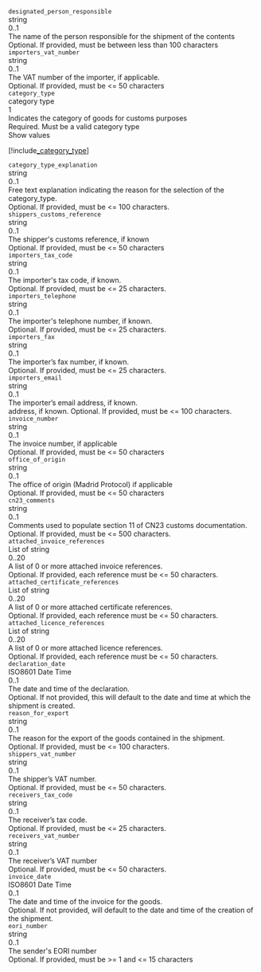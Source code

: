 
<div class="property">
    <div class="name"><code>designated_person_responsible</code></div>
    <div class="type">string</div>
    <div class="occurs">0..1</div>
    <div class="description">The name of the person responsible for the shipment of the contents</div>
    <div class="validation">Optional. If provided, must be between less than 100 characters</div>
</div>
<div class="property">
    <div class="name"><code>importers_vat_number</code></div>
    <div class="type">string</div>
    <div class="occurs">0..1</div>
    <div class="description">The VAT number of the importer, if applicable.</div>
    <div class="validation">Optional. If provided, must be <= 50 characters</div>            
</div>
<div class="property">
    <div class="name"><code>category_type</code></div>
    <div class="type">category type</div>
    <div class="occurs">1</div>
    <div class="description">Indicates the category of goods for customs purposes</div>
    <div class="validation">Required. Must be a valid category type</div>     
    <div class="dropdown" onclick="dropFunction(this)">Show values
        <div class="dropdown-content">

[!include[_category_type](_category_type.md)]
</div>
    </div>              
</div>
<div class="property">
    <div class="name"><code>category_type_explanation</code></div>
    <div class="type">string</div>
    <div class="occurs">0..1</div>
    <div class="description">Free text explanation indicating the reason for the selection of the category_type.</div>
    <div class="validation">Optional. If provided, must be <= 100 characters.</div>            
</div>
<div class="property">
    <div class="name"><code>shippers_customs_reference</code></div>
    <div class="type">string</div>
    <div class="occurs">0..1</div>
    <div class="description">The shipper's customs reference, if known</div>
    <div class="validation">Optional. If provided, must be <= 50 characters</div>            
</div>
<div class="property">
    <div class="name"><code>importers_tax_code</code></div>
    <div class="type">string</div>
    <div class="occurs">0..1</div>
    <div class="description">The importer's tax code, if known.</div>
    <div class="validation">Optional. If provided, must be <= 25 characters.</div>            
</div>
<div class="property">
    <div class="name"><code>importers_telephone</code></div>
    <div class="type">string</div>
    <div class="occurs">0..1</div>
    <div class="description">The importer's telephone number, if known.</div>
    <div class="validation">Optional. If provided, must be <= 25 characters.</div>            
</div>
<div class="property">
    <div class="name"><code>importers_fax</code></div>
    <div class="type">string</div>
    <div class="occurs">0..1</div>
    <div class="description">The importer’s fax number, if known.</div>
    <div class="validation">Optional. If provided, must be <= 25 characters.</div>            
</div>
<div class="property">
    <div class="name"><code>importers_email</code></div>
    <div class="type">string</div>
    <div class="occurs">0..1</div>
    <div class="description">The importer’s email address, if known.</div>
    <div class="validation"> address, if known.	Optional. If provided, must be <= 100 characters.</div>            
</div>
<div class="property">
    <div class="name"><code>invoice_number</code></div>
    <div class="type">string</div>
    <div class="occurs">0..1</div>
    <div class="description">The invoice number, if applicable</div>
    <div class="validation">Optional. If provided, must be <= 50 characters</div>            
</div>
<div class="property">
    <div class="name"><code>office_of_origin</code></div>
    <div class="type">string</div>
    <div class="occurs">0..1</div>
    <div class="description">The office of origin (Madrid Protocol) if applicable</div>
    <div class="validation">Optional. If provided, must be <= 50 characters</div>            
</div>
<div class="property">
    <div class="name"><code>cn23_comments</code></div>
    <div class="type">string</div>
    <div class="occurs">0..1</div>
    <div class="description">Comments used to populate section 11 of CN23 customs documentation.</div>
    <div class="validation">Optional. If provided, must be <= 500 characters.</div>            
</div>
<div class="property">
    <div class="name"><code>attached_invoice_references</code></div>
    <div class="type">List of string</div>
    <div class="occurs">0..20</div>
    <div class="description">A list of 0 or more attached invoice references.</div>
    <div class="validation">Optional. If provided, each reference must be <= 50 characters.</div>            
</div>
<div class="property">
    <div class="name"><code>attached_certificate_references</code></div>
    <div class="type">List of string</div>
    <div class="occurs">0..20</div>
    <div class="description">A list of 0 or more attached certificate references.</div>
    <div class="validation">Optional. If provided, each reference must be <= 50 characters.</div>            
</div>
<div class="property">
    <div class="name"><code>attached_licence_references</code></div>
    <div class="type">List of string</div>
    <div class="occurs">0..20</div>
    <div class="description">A list of 0 or more attached licence references.</div>
    <div class="validation">Optional. If provided, each reference must be <= 50 characters.</div>            
</div>
<div class="property">
    <div class="name"><code>declaration_date</code></div>
    <div class="type">ISO8601 Date Time</div>
    <div class="occurs">0..1</div>
    <div class="description">The date and time of the declaration.</div>
    <div class="validation">Optional. If not provided, this will default to the date and time at which the shipment is created.</div>            
</div>
<div class="property">
    <div class="name"><code>reason_for_export</code></div>
    <div class="type">string</div>
    <div class="occurs">0..1</div>
    <div class="description">The reason for the export of the goods contained in the shipment.</div>
    <div class="validation">Optional. If provided, must be <= 100 characters.</div>            
</div>
<div class="property">
    <div class="name"><code>shippers_vat_number</code></div>
    <div class="type">string</div>
    <div class="occurs">0..1</div>
    <div class="description">The shipper’s VAT number.	</div>
    <div class="validation">Optional. If provided, must be <= 50 characters.</div>            
</div>
<div class="property">
    <div class="name"><code>receivers_tax_code	</code></div>
    <div class="type">string</div>
    <div class="occurs">0..1</div>
    <div class="description">The receiver’s tax code.</div>
    <div class="validation">Optional. If provided, must be <= 25 characters.</div>            
</div>
<div class="property">
    <div class="name"><code>receivers_vat_number</code></div>
    <div class="type">string</div>
    <div class="occurs">0..1</div>
    <div class="description">The receiver’s VAT number	</div>
    <div class="validation">Optional. If provided, must be <= 50 characters.</div>            
</div>
<div class="property">
    <div class="name"><code>invoice_date</code></div>
    <div class="type">ISO8601 Date Time	</div>
    <div class="occurs">0..1</div>
    <div class="description">The date and time of the invoice for the goods.</div>
    <div class="validation">Optional. If not provided, will default to the date and time of the creation of the shipment.</div>            
</div>
<div class="property">
    <div class="name"><code>eori_number</code></div>
    <div class="type">string</div>
    <div class="occurs">0..1</div>
    <div class="description">The sender's EORI number</div>
    <div class="validation">Optional. If provided, must be >= 1 and <= 15 characters</div>            
</div>
